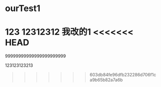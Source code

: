 # ourTest1
123
12312312
我改的1
<<<<<<< HEAD
=======

99999999999999999999999

123123123213

>>>>>>> 603db84fe96dfb232286d706f1ca9b65b82a7a6b
